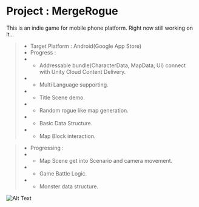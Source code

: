 # Project : MergeRogue
This is an indie game for mobile phone platform.
Right now still working on it...

> - Target Platform : Android(Google App Store)
> - Progress : 
> - - Addressable bundle(CharacterData, MapData, UI) connect with Unity Cloud Content Delivery.
> - - Multi Language supporting. 
> - - Title Scene demo.
> - - Random rogue like map generation.
> - - Basic Data Structure.
> - - Map Block interaction.  

> - Progressing :
> - - Map Scene get into Scenario and camera movement.
> - - Game Battle Logic.
> - - Monster data structure.  

![Alt Text](https://github.com/ZenDeiAn/WithBag/blob/main/Cover.gif)
